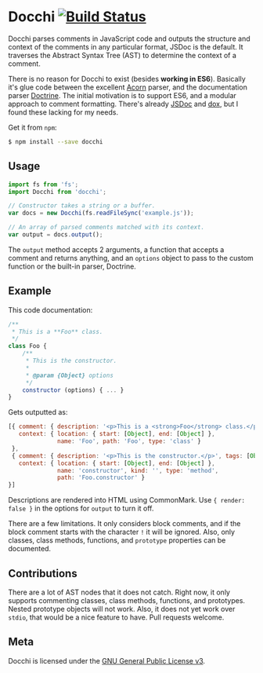 # Docchi [![Build Status](https://travis-ci.org/daliwali/docchi.png?branch=master)](https://travis-ci.org/daliwali/docchi)

Docchi parses comments in JavaScript code and outputs the structure and context of the comments in any particular format, JSDoc is the default. It traverses the Abstract Syntax Tree (AST) to determine the context of a comment.

There is no reason for Docchi to exist (besides **working in ES6**). Basically it's glue code between the excellent [Acorn](https://github.com/marijnh/acorn) parser, and the documentation parser [Doctrine](https://github.com/Constellation/doctrine). The initial motivation is to support ES6, and a modular approach to comment formatting. There's already [JSDoc](https://github.com/jsdoc3/jsdoc) and [dox](https://github.com/tj/dox), but I found these lacking for my needs.

Get it from `npm`:

```sh
$ npm install --save docchi
```

## Usage

```js
import fs from 'fs';
import Docchi from 'docchi';

// Constructor takes a string or a buffer.
var docs = new Docchi(fs.readFileSync('example.js'));

// An array of parsed comments matched with its context.
var output = docs.output();
```

The `output` method accepts 2 arguments, a function that accepts a comment and returns anything, and an `options` object to pass to the custom function or the built-in parser, Doctrine.

## Example

This code documentation:

```js
/**
 * This is a **Foo** class.
 */
class Foo {
    /**
     * This is the constructor.
     *
     * @param {Object} options
     */
    constructor (options) { ... }
}
```

Gets outputted as:

```js
[{ comment: { description: '<p>This is a <strong>Foo</strong> class.</p>', tags: [] },
   context: { location: { start: [Object], end: [Object] },
              name: 'Foo', path: 'Foo', type: 'class' }
 },
 { comment: { description: '<p>This is the constructor.</p>', tags: [Object] },
   context: { location: { start: [Object], end: [Object] },
              name: 'constructor', kind: '', type: 'method',
              path: 'Foo.constructor' }
}]
```

Descriptions are rendered into HTML using CommonMark. Use `{ render: false }` in the options for `output` to turn it off.

There are a few limitations. It only considers block comments, and if the block comment starts with the character `!` it will be ignored. Also, only classes, class methods, functions, and `prototype` properties can be documented.

## Contributions

There are a lot of AST nodes that it does not catch. Right now, it only supports commenting classes, class methods, functions, and prototypes. Nested prototype objects will not work. Also, it does not yet work over `stdio`, that would be a nice feature to have. Pull requests welcome.

## Meta

Docchi is licensed under the [GNU General Public License v3](https://github.com/daliwali/docchi/blob/master/LICENSE).
